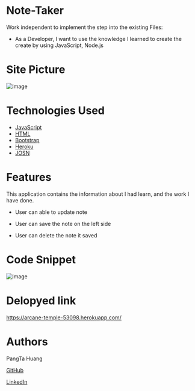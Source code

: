 # Note-Taker
Work independent to implement the step into the existing Files:

- As a Developer, I want to use the knowledge I learned to create the create  by using JavaScript, Node.js

# Site Picture

![image](https://user-images.githubusercontent.com/87446864/151904621-dac288f1-933e-4e0b-96c8-eff6c3b15535.png)

# Technologies Used
 - [JavaScript](https://developer.mozilla.org/en-US/docs/Web/JavaScript)
 - [HTML](https://developer.mozilla.org/en-US/docs/Web/HTML)
 - [Bootstrap](https://getbootstrap.com/)
 - [Heroku](https://www.heroku.com)
 - [JOSN](https://www.json.org/json-en.html)

# Features
This application contains the information about I had learn, and the work I have done.

- User can able to update note 

- User can save the note on the left side

- User can delete the note it saved


# Code Snippet
![image](https://user-images.githubusercontent.com/87446864/151904699-38e1afbe-f3e9-42c5-88e3-e6e0800a4f85.png)


# Delopyed link 
https://arcane-temple-53098.herokuapp.com/

# Authors
PangTa Huang


<a href ="https://github.com/willyhuang18/HomeWork">GitHub</a>


<a href ="https://www.linkedin.com/feed/">LinkedIn</a>
